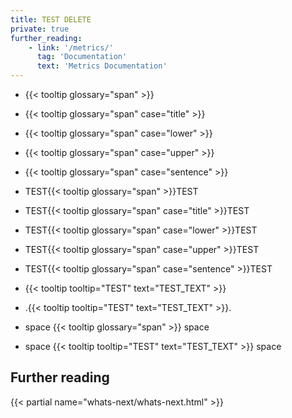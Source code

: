 ```yaml
---
title: TEST DELETE
private: true
further_reading:
    - link: '/metrics/'
      tag: 'Documentation'
      text: 'Metrics Documentation'
---
```


- {{< tooltip glossary="span" >}}
- {{< tooltip glossary="span" case="title" >}}
- {{< tooltip glossary="span" case="lower" >}}
- {{< tooltip glossary="span" case="upper" >}}
- {{< tooltip glossary="span" case="sentence" >}}
- TEST{{< tooltip glossary="span" >}}TEST
- TEST{{< tooltip glossary="span" case="title" >}}TEST
- TEST{{< tooltip glossary="span" case="lower" >}}TEST
- TEST{{< tooltip glossary="span" case="upper" >}}TEST
- TEST{{< tooltip glossary="span" case="sentence" >}}TEST
- {{< tooltip tooltip="TEST" text="TEST_TEXT" >}}
- .{{< tooltip tooltip="TEST" text="TEST_TEXT" >}}.

- space {{< tooltip glossary="span" >}} space
- space {{< tooltip tooltip="TEST" text="TEST_TEXT" >}} space

## Further reading

{{< partial name="whats-next/whats-next.html" >}}
